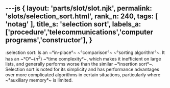---js
{
  layout: 'parts/slot/slot.njk',
  permalink: 'slots/selection_sort.html',
  rank_n: 240,
  tags: [ 'notag' ],
  title_s: 'selection sort',
  labels_a: ['procedure','telecommunications','computer programs','constructor'],
}
---
:selection sort:
Is an ~°in-place°~ ~°comparison°~ ~°sorting algorithm°~. It has an ~°O°~(<i>n</i><sup>2</sup>) ~°time complexity°~, which makes it inefficient on large lists, and generally performs worse than the similar ~°insertion sort°~. Selection sort is noted for its simplicity and has performance advantages over more complicated algorithms in certain situations, particularly where ~°auxiliary memory°~ is limited.
